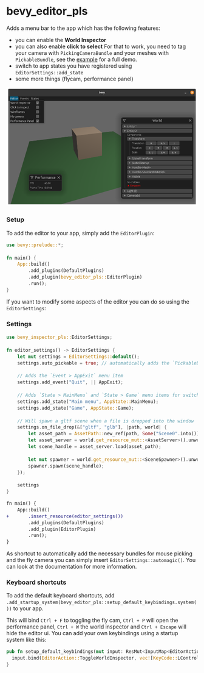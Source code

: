 # bevy_editor_pls


<!--
<div align="center">
  <a href="https://crates.io/crates/bevy-inspector-egui">
    <img src="https://img.shields.io/crates/v/bevy-inspector-egui.svg?style=flat-square"
    alt="Crates.io version" />
  </a>
  <a href="https://docs.rs/bevy-inspector-egui">
    <img src="https://img.shields.io/badge/docs-latest-blue.svg?style=flat-square"
      alt="docs.rs docs" />
  </a>
    <img src="https://img.shields.io/crates/l/bevy-inspector-egui?style=flat-square"
      alt="Download" />
</div>
<br/>
-->



Adds a menu bar to the app which has the following features:
- you can enable the **World Inspector**
- you can also enable **click to select**
  For that to work, you need to tag your camera with `PickingCameraBundle` and your meshes with `PickableBundle`, see the [example](./examples/main.rs) for a full demo.
- switch to app states you have registered using `EditorSettings::add_state`
- some more things (flycam, performance panel)


<img src="./docs/demo.png" alt="screenshot demonstrating the editor in game" width="700"/>


### Setup

To add the editor to your app, simply add the `EditorPlugin`:

```rust
use bevy::prelude::*;

fn main() {
    App::build()
        .add_plugins(DefaultPlugins)
        .add_plugin(bevy_editor_pls::EditorPlugin)
        .run();
}
```

If you want to modify some aspects of the editor you can do so using the `EditorSettings`:

### Settings

```rust
use bevy_inspector_pls::EditorSettings;

fn editor_settings() -> EditorSettings {
    let mut settings = EditorSettings::default();
    settings.auto_pickable = true; // automatically adds the `PickableBundle` to game objects

    // Adds the `Event > AppExit` menu item
    settings.add_event("Quit", || AppExit);

    // Adds `State > MainMenu` and `State > Game` menu items for switch to the respective states
    settings.add_state("Main menu", AppState::MainMenu);
    settings.add_state("Game", AppState::Game);

    // Will spawn a gltf scene when a file is dropped into the window
    settings.on_file_drop(&["gltf", "glb"], |path, world| {
        let asset_path = AssetPath::new_ref(path, Some("Scene0".into()));
        let asset_server = world.get_resource_mut::<AssetServer>().unwrap();
        let scene_handle = asset_server.load(asset_path);

        let mut spawner = world.get_resource_mut::<SceneSpawner>().unwrap();
        spawner.spawn(scene_handle);
    });

    settings
}
```

```diff
fn main() {
    App::build()
+       .insert_resource(editor_settings())
        .add_plugins(DefaultPlugins)
        .add_plugin(EditorPlugin)
        .run();
}
```

As shortcut to automatically add the necessary bundles for mouse picking and the fly camera you can simply insert `EditorSettings::automagic()`. You can look at the documentation for more information.

### Keyboard shortcuts

To add the default keyboard shortcuts, add `.add_startup_system(bevy_editor_pls::setup_default_keybindings.system())` to your app.

This will bind `Ctrl + F` to toggling the fly cam, `Ctrl + P` will open the performance panel, `Ctrl + W` the world inspector and `Ctrl + Escape` will hide the editor ui.
You can add your own keybindings using a startup system like this:
```rust
pub fn setup_default_keybindings(mut input: ResMut<InputMap<EditorAction>>) {
  input.bind(EditorAction::ToggleWorldInspector, vec![KeyCode::LControl, KeyCode::W]);
}
```